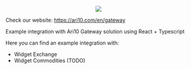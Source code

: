 <p align="center">
    <img src="https://ari10.com/gateway/logo.svg" />
</p>

Check our website: <a href="https://ari10.com/en/gateway">https://ari10.com/en/gateway</a>


Example integration with Ari10 Gateway solution using React + Typescript

Here you can find an example integration with:
* Widget Exchange
* Widget Commodities (TODO)
